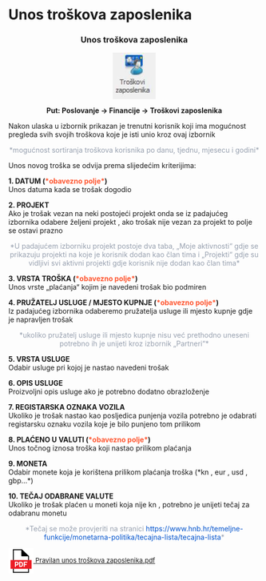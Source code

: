 # Unos troškova zaposlenika

### <p align=center>**Unos troškova zaposlenika**  


<img src="../images/unosTroskovaZaposlenika.png"
     alt="Unos troškova zaposlenika"
     style="display: block;
            margin-left: auto;
            margin-right: auto;" 
/>

**<p align=center>Put: Poslovanje → Financije → Troškovi zaposlenika**  

Nakon ulaska u izbornik prikazan je trenutni korisnik koji ima mogućnost pregleda svih svojih troškova koje je isti unio kroz ovaj izbornik 
<p align=center><span style="color: #97a0af">*mogućnost sortiranja troškova korisnika po danu, tjednu, mjesecu i godini*</span></p>


Unos novog troška se odvija prema slijedećim kriterijima:

**1. DATUM (<span style="color: #ff5630">\*obavezno polje\*</span>)**   
Unos datuma kada se trošak dogodio

**2. PROJEKT**    
Ako je trošak vezan na neki postojeći projekt onda se iz padajućeg izbornika odabere željeni projekt , ako trošak nije vezan za projekt to polje se ostavi prazno 

<p align=center><span style="color: #97a0af">*U padajućem izborniku projekt postoje dva taba, „Moje aktivnosti“ gdje se prikazuju projekti na koje je korisnik dodan kao član tima i „Projekti“ gdje su vidljivi svi aktivni projekti gdje korisnik nije dodan kao član tima*</span></p>


**3. VRSTA TROŠKA (<span style="color: #ff5630">\*obavezno polje\*</span>)**    
Unos vrste „plaćanja“ kojim je navedeni trošak bio podmiren

**4. PRUŽATELJ USLUGE / MJESTO KUPNJE (<span style="color: #ff5630">\*obavezno polje\*</span>)**  
Iz padajućeg izbornika odaberemo pružatelja usluge ili mjesto kupnje gdje je napravljen trošak 

<p align=center><span style="color: #97a0af">*ukoliko pružatelj usluge ili mjesto kupnje nisu već prethodno uneseni potrebno ih je unijeti kroz izbornik „Partneri“*</span></p>


**5. VRSTA USLUGE**     
Odabir usluge pri kojoj je nastao navedeni trošak

**6. OPIS USLUGE**      
Proizvoljni opis usluge ako je potrebno dodatno obrazloženje

**7. REGISTARSKA OZNAKA VOZILA**      
Ukoliko je trošak nastao kao posljedica punjenja vozila potrebno je odabrati registarsku oznaku vozila koje je bilo punjeno tom prilikom

**8. PLAĆENO U VALUTI (<span style="color: #ff5630">\*obavezno polje\*</span>)**    
Unos točnog iznosa troška koji nastao prilikom plaćanja  

**9. MONETA**     
Odabir monete koja je korištena prilikom plaćanja troška (\*kn , eur , usd , gbp…*)

**10. TEČAJ ODABRANE VALUTE**     
Ukoliko je trošak plaćen u moneti koja nije kn , potrebno je unijeti tečaj za odabranu monetu  

<p align=center><span style="color: #97a0af">*Tečaj se može provjeriti na stranici <span style="color:#0052cc">https://www.hnb.hr/temeljne-funkcije/monetarna-politika/tecajna-lista/tecajna-lista</span>*</span></p>


<a href="../documents/Pravilan unos troškova zaposlenika.pdf" target="_blank">
    <img src="../images/pdf.png" alt="Download link Pravilan unos troškova zaposlenika.pdf" style="width:50px;height:50px;vertical-align:middle">
    <font size="2">Pravilan unos troškova zaposlenika.pdf</font>
</a>


<br></br><br></br>